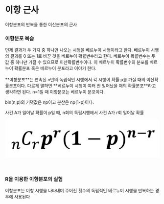 <h1>이항 근사</h1>
이항분포의 반복을 통한 이산분포의 근사

<h3>이항분포 복습</h3>
먼제 결과가 두 가지 중 하나만 나오는 시행을 베르누이 시행이라고 한다.
베르누이 시행의 결과를 0 또는 1로 바꾼 것을 베르누이 확률변수라고 한다.
베르누이 확률변수는 두 값 중 하나만 가질 수 있으므로 이산확률변수이다.
이 베르누이 확률변수의 분포를 베르누이 확률분포 혹은 베르누이 분포라고 이야기 한다.
<br><br>
**이항분포**는 연속된 n번의 독립적인 시행에서 각 시행이 확률 p를 가질 때의 이산확률분포이다.
다르게 말하면 **베르누이 시행이 여러 번 일어났을 때의 확률분포**라고 생각하면 된다.
n=1일 때 이항분포는 베르누이 분포이다.

bin(n,p)의 기댓값은 np이고 분산은 np(1-p)이다.

사건 A가 일어날 확률이 p일 때, n회의 독립시행에서 사건 A가 r회 일어날 확률

![Alt text](image.png)

<br>

<h3>R을 이용한 이항분포의 실험</h3>
이항분포는 이항 시행을 나타내며 주어진 횟수의 독립적인 베르누이 시행을 반복하는 경우에 사용된다